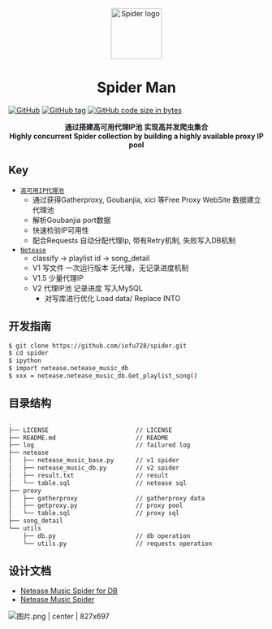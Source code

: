 <p align="center"><a href="https://wyydsb.xin" target="_blank" rel="noopener noreferrer"><img width="100" src="https://cdn.nlark.com/yuque/0/2018/jpeg/104214/1540358574166-46cbbfd2-69fa-4406-aba9-784bf65efdf9.jpeg" alt="Spider logo"></a></p>
<h1 align="center">Spider Man</h1>

[![GitHub](https://img.shields.io/github/license/iofu728/spider.svg?style=popout-square)](https://github.com/iofu728/spider/master/LICENSE)
[![GitHub tag](https://img.shields.io/github/tag/iofu728/spider.svg?style=popout-square)](https://github.com/iofu728/spider)
[![GitHub code size in bytes](https://img.shields.io/github/languages/code-size/iofu728/spider.svg?style=popout-square)](https://github.com/iofu728/spider)

<div align="center"><strong>通过搭建高可用代理IP池 实现高并发爬虫集合</strong></div>
<div align="center"><strong>Highly concurrent Spider collection by building a highly available proxy IP pool</strong></div>

## Key

* <u>`高可用IP代理池`</u>
  + 通过获得Gatherproxy, Goubanjia, xici 等Free Proxy WebSite 数据建立代理池
  + 解析Goubanjia port数据
  + 快速检验IP可用性
  + 配合Requests 自动分配代理Ip, 带有Retry机制, 失败写入DB机制
* <u>`Netease`</u>
  + classify -> playlist id -> song_detail
  + V1 写文件 一次运行版本 无代理，无记录进度机制
  + V1.5 少量代理IP
  + V2 代理IP池 记录进度 写入MySQL
    - 对写库进行优化 Load data/ Replace INTO

## 开发指南

```bash
$ git clone https://github.com/iofu728/spider.git
$ cd spider
$ ipython
$ import netease.netease_music_db
$ xxx = netease.netease_music_db.Get_playlist_song()
```

## 目录结构
```bash
.
├── LICENSE                        // LICENSE
├── README.md                      // README
├── log                            // failured log
├── netease
│   ├── netease_music_base.py      // v1 spider
│   ├── netease_music_db.py        // v2 spider
│   ├── result.txt                 // result
│   └── table.sql                  // netease sql
├── proxy
│   ├── gatherproxy                // gatherproxy data
│   ├── getproxy.py                // proxy pool
│   └── table.sql                  // proxy sql
├── song_detail
└── utils
    ├── db.py                      // db operation
    └── utils.py                   // requests operation
```

## 设计文档
* [Netease Music Spider for DB](https://wyydsb.xin/other/neteasedb.html)
* [Netease Music Spider](https://wyydsb.xin/other/netease.html)

![图片.png | center | 827x697](https://cdn.nlark.com/yuque/0/2018/png/104214/1540344152388-7382ef87-a7e9-492c-a7ca-deca6e8bb148.png "")



